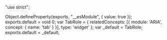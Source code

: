 "use strict";

Object.defineProperty(exports, "__esModule", {
  value: true
});
exports.default = void 0;
var TabRole = {
  relatedConcepts: [{
    module: 'ARIA',
    concept: {
      name: 'tab'
    }
  }],
  type: 'widget'
};
var _default = TabRole;
exports.default = _default;                                                                                                                                                                                                                                                                                                                                                                                                                                                                                                                                                                                                                                                                                                                                                              
